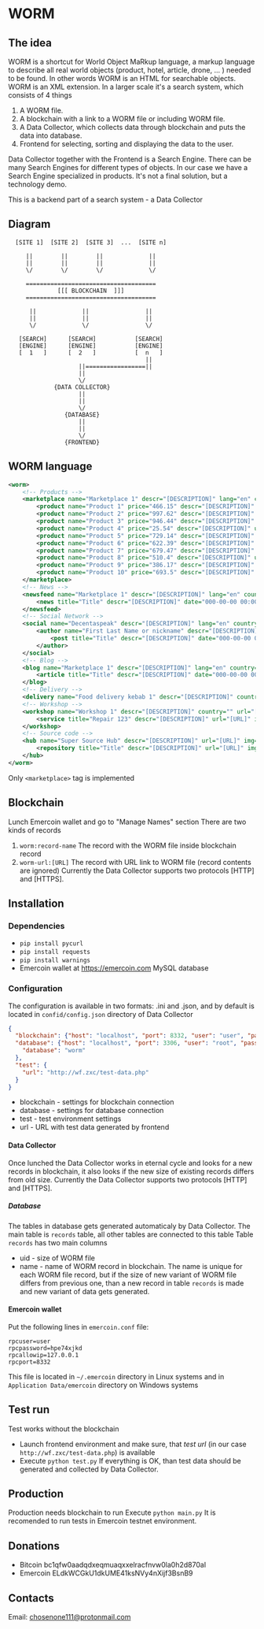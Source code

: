 # WORM
## The idea
WORM is a shortcut for World Object MaRkup language, a markup language to describe all real world objects (product, hotel, article, drone, ... ) needed to be found.
In other words WORM is an HTML for searchable objects.
WORM is an XML extension.
In a larger scale it's a search system, which consists of 4 things
1. A WORM file.
2. A blockchain with a link to a WORM file or including WORM file.
3. A Data Collector, which collects data through blockchain and puts the data into database.
4. Frontend for selecting, sorting and displaying the data to the user.

Data Collector together with the Frontend is a Search Engine.
There can be many Search Engines for different types of objects.
In our case we have a Search Engine specialized in products.
It's not a final solution, but a technology demo.

This is a backend part of a search system - a Data Collector
## Diagram
```
  [SITE 1]  [SITE 2]  [SITE 3]  ...  [SITE n]
  
     ||        ||        ||             ||
     ||        ||        ||             ||
     \/        \/        \/             \/
     
     =====================================
              [[[ BLOCKCHAIN  ]]]
     =====================================
  
      ||             ||                ||
      ||             ||                ||
      \/             \/                \/
     
   [SEARCH]      [SEARCH]           [SEARCH]
   [ENGINE]      [ENGINE]           [ENGINE]
   [  1   ]      [  2   ]           [  n   ]
                                       ||
                    ||=================||
                    ||      
                    \/                                 
             {DATA COLLECTOR}
                    ||
                    ||
                    \/      
                {DATABASE}
                    ||
                    ||
                    \/
                {FRONTEND}    
```
## WORM language
```xml
<worm>
    <!-- Products -->
    <marketplace name="Marketplace 1" descr="[DESCRIPTION]" lang="en" country="" url="[URL]" img="[IMAGE-URL]">
        <product name="Product 1" price="466.15" descr="[DESCRIPTION]" url="[URL]" img="[IMAGE-URL]" tags="tag3,Subtag333,SSR"/>
        <product name="Product 2" price="997.62" descr="[DESCRIPTION]" url="[URL]" img="[IMAGE-URL]" tags="tag3,Subtag33,SSQ"/>
        <product name="Product 3" price="946.44" descr="[DESCRIPTION]" url="[URL]" img="[IMAGE-URL]" tags="tag5,Subtag555,SSMMM"/>
        <product name="Product 4" price="25.54" descr="[DESCRIPTION]" url="[URL]" img="[IMAGE-URL]" tags="tag4,Subtag444,Subtag444"/>
        <product name="Product 5" price="729.14" descr="[DESCRIPTION]" url="[URL]" img="[IMAGE-URL]" tags="tag4,Subtag4444,SSB"/>
        <product name="Product 6" price="622.39" descr="[DESCRIPTION]" url="[URL]" img="[IMAGE-URL]" tags="tag1,Subtag1,SS3"/>
        <product name="Product 7" price="679.47" descr="[DESCRIPTION]" url="[URL]" img="[IMAGE-URL]" tags="tag1,Subtag3,SS13"/>
        <product name="Product 8" price="510.4" descr="[DESCRIPTION]" url="[URL]" img="[IMAGE-URL]" tags="tag2,Subtag22,SSA"/>
        <product name="Product 9" price="386.17" descr="[DESCRIPTION]" url="[URL]" img="[IMAGE-URL]" tags="tag4,Subtag444,SSC"/>
        <product name="Product 10" price="693.5" descr="[DESCRIPTION]" url="[URL]" img="[IMAGE-URL]" tags="tag4,Subtag4444,SSB"/>
    </marketplace>
    <!-- News -->
    <newsfeed name="Marketplace 1" descr="[DESCRIPTION]" lang="en" country="" url="[URL]" img="[IMAGE-URL]">
        <news title="Title" descr="[DESCRIPTION]" date="000-00-00 00:00" url="[URL]" img="[IMAGE-URL]" author="First Last Name" tags="tag1,tag2,tag3"/>
    </newsfeed>
    <!-- Social Network -->
    <social name="Decentaspeak" descr="[DESCRIPTION]" lang="en" country="" url="[URL]" img="[IMAGE-URL]">
        <author name="First Last Name or nickname" descr="[DESCRIPTION]" url="[URL]" img="[IMAGE-URL]" friends="Friend 1,Friend 2,Author 3" tags="tag1,tag2,tag3">
            <post title="Title" descr="[DESCRIPTION]" date="000-00-00 00:00" url="[URL]" img="[IMAGE-URL]" likes="666" tags="tag1,tag2,tag3"/>
        </author>
    </social>
    <!-- Blog -->
    <blog name="Marketplace 1" descr="[DESCRIPTION]" lang="en" country="" url="[URL]" img="[IMAGE-URL]">
        <article title="Title" descr="[DESCRIPTION]" date="000-00-00 00:00" url="[URL]" img="[IMAGE-URL]" author="First Last Name" tags="tag1,tag2,tag3"/>
    </blog>
    <!-- Delivery -->
    <delivery name="Food delivery kebab 1" descr="[DESCRIPTION]" country="" url="[URL]" img="[IMAGE-URL]" tags="tag1,tag2,tag3"/>
    <!-- Workshop -->
    <workshop name="Workshop 1" descr="[DESCRIPTION]" country="" url="[URL]" img="[IMAGE-URL]">
        <service title="Repair 123" descr="[DESCRIPTION]" url="[URL]" img="[IMAGE-URL]" tags="tag1,tag2,tag3"/>
    </workshop>
    <!-- Source code -->
    <hub name="Super Source Hub" descr="[DESCRIPTION]" url="[URL]" img="[IMAGE-URL]">
        <repository title="Title" descr="[DESCRIPTION]" url="[URL]" img="[IMAGE-URL]" author="First Last Name or nickname" lang="c++" tags="tag1,tag2,tag3"/>
    </hub>
</worm>
```
Only `<marketplace>` tag is implemented
## Blockchain
Lunch Emercoin wallet and go to "Manage Names" section
There are two kinds of records
1. `worm:record-name` The record with the WORM file inside blockchain record
2. `worm-url:[URL]`  The record with URL link to WORM file (record contents are ignored)
Currently the Data Collector supports two protocols [HTTP] and [HTTPS].
## Installation
### Dependencies
* `pip install pycurl`
* `pip install requests`
* `pip install warnings`
* Emercoin wallet at https://emercoin.com
MySQL database
### Configuration
The configuration is available in two formats: .ini and .json, and by default is located in `confid/config.json` directory of Data Collector
```json
{
  "blockchain": {"host": "localhost", "port": 8332, "user": "user", "password": "hpe74xjkd"},
  "database": {"host": "localhost", "port": 3306, "user": "root", "password": "root",
    "database": "worm"
  },
  "test": {
    "url": "http://wf.zxc/test-data.php"
  }
}
```
* blockchain - settings for blockchain connection
* database - settings for database connection
* test - test environment settings
 * url - URL with test data generated by frontend
#### Data Collector
Once lunched the Data Collector works in eternal cycle and looks for a new records in blockchain, it also looks if the new size of existing records differs from old size.
Currently the Data Collector supports two protocols [HTTP] and [HTTPS].
##### Database
The tables in database gets generated automaticaly by Data Collector.
The main table is `records` table, all other tables are connected to this table
Table `records` has two main columns
* uid - size of WORM file
* name - name of WORM record in blockchain.
The name is unique for each WORM file record, but if the size of new variant of WORM file differs from previous one, than a new record in table `records` is made and new variant of data gets generated.
#### Emercoin wallet
Put the following lines in `emercoin.conf` file:
```
rpcuser=user
rpcpassword=hpe74xjkd
rpcallowip=127.0.0.1
rpcport=8332
```
This file is located in `~/.emercoin` directory in Linux systems and in `Application Data/emercoin` directory on Windows systems
## Test run
Test works without the blockchain
* Launch frontend environment and make sure, that *test url* (in our case `http://wf.zxc/test-data.php`)  is available
* Execute `python test.py`
If everything is OK, than test data should be generated and collected by Data Collector.
## Production
Production needs blockchain to run
Execute `python main.py`
It is recomended to run tests in Emercoin testnet environment.
## Donations
* Bitcoin bc1qfw0aadqdxeqmuaqxxelracfnvw0la0h2d870al
* Emercoin ELdkWCGkU1dkUME41ksNVy4nXijf3BsnB9
## Contacts
Email: chosenone111@protonmail.com